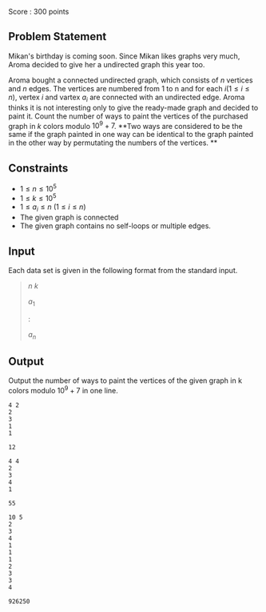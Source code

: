 Score : $300$ points

## Problem Statement

Mikan's birthday is coming soon. Since Mikan likes graphs very much, Aroma decided to give her a undirected graph this year too. 

Aroma bought a connected undirected graph, which consists of $n$ vertices and $n$ edges. 
The vertices are numbered from 1 to n and for each $i$$(1 \leq i \leq n)$, vertex $i$ and vartex $a_i$ are connected with an undirected edge. 
Aroma thinks it is not interesting only to give the ready-made graph and decided to paint it. 
Count the number of ways to paint the vertices of the purchased graph in $k$ colors modulo $10^9 + 7$. 
**Two ways are considered to be the same if the graph painted in one way can be identical to the graph painted in the other way by permutating the numbers of the vertices. **

    

## Constraints

- $1 \leq n \leq 10^5$
- $1 \leq k \leq 10^5$
- $1 \leq a_i \leq n$ $(1 \leq i \leq n)$
- The given graph is connected
- The given graph contains no self-loops or multiple edges.

## Input

Each data set is given in the following format from the standard input.

> $n$ $k$
> 
> $a_1$
> 
> :
> 
> $a_n$

## Output

Output the number of ways to paint the vertices of the given graph in k colors modulo $10^9 + 7$ in one line. 

```input1
4 2
2
3
1
1
```

```output1
12
```

```input2
4 4
2
3
4
1
```

```output2
55
```

```input3
10 5
2
3
4
1
1
1
2
3
3
4
```

```output3
926250
```